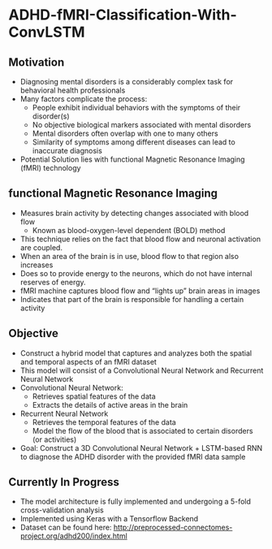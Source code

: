 # ADHD-fMRI-Classification-With-ConvLSTM
 
## Motivation
- Diagnosing mental disorders is a considerably complex task for behavioral health professionals
- Many factors complicate the process:
  - People exhibit individual behaviors with the symptoms of their disorder(s)
  - No objective biological markers associated with mental disorders
  - Mental disorders often overlap with one to many others 
  - Similarity of symptoms among different diseases can lead to inaccurate diagnosis 
- Potential Solution lies with functional Magnetic Resonance Imaging (fMRI) technology

## functional Magnetic Resonance Imaging
- Measures brain activity by detecting changes associated with blood flow
  - Known as blood-oxygen-level dependent (BOLD) method
- This technique relies on the fact that blood flow and neuronal activation are coupled. 
- When an area of the brain is in use, blood flow to that region also increases 
- Does so to provide energy to the neurons, which do not have internal reserves of energy.
- fMRI machine captures blood flow and “lights up” brain areas in images
- Indicates that part of the brain is responsible for handling a certain activity

## Objective
- Construct a hybrid model that captures and analyzes both the spatial and temporal aspects of an fMRI dataset
- This model will consist of a Convolutional Neural Network and Recurrent Neural Network
- Convolutional Neural Network:
  - Retrieves spatial features of the data
  - Extracts the details of active areas in the brain
- Recurrent Neural Network 
  - Retrieves the temporal features of the data
  - Model the flow of the blood that is associated to certain disorders (or activities)
- Goal: Construct a 3D Convolutional Neural Network + LSTM-based RNN to diagnose the ADHD disorder with the provided fMRI data sample

## Currently In Progress
- The model architecture is fully implemented and undergoing a 5-fold cross-validation analysis 
- Implemented using Keras with a Tensorflow Backend
- Dataset can be found here: http://preprocessed-connectomes-project.org/adhd200/index.html



